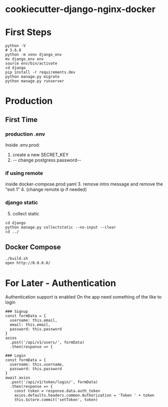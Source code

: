 # cookiecutter-django-nginx-docker

# First Steps
```
python -V
# 3.6.8
python -m venv django_env
mv django_env env
source env/bin/activate
cd django
pip install -r requirements.dev
python manage.py migrate
python manage.py runserver
```

# Production

## First Time
### production .env

Inside .env.prod:
1. create a new SECRET_KEY
2. -- change postgress password--

### if using remote

inside docker-compose.prod.yaml
3. remove intro message and remove the "exit 1"
4. (change remote ip if needed)

### django static
5. collect static 
```
cd django
python manage.py collectstatic --no-input --clear
cd ../
```


## Docker Compose

```
./build.sh
open http://0.0.0.0/
```

# For Later - Authentication

Authentication support is enabled
On the app need something of the like to login

```
### Signup
const formData = {
  username: this.email,
  email: this.email,
  password: this.password
}
axios
  .post('/api/v1/users/', formData)
  .then(response => {

### Login
const formData = {
  username: this.username,
  password: this.password
}
await axios
  .post('/api/v1/token/login/', formData)
  .then(response => {
    const token = response.data.auth_token
    axios.defaults.headers.common.Authorization = 'Token ' + token
    this.$store.commit('setToken', token)
```

